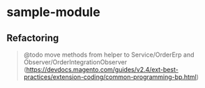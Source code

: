 # sample-module

## Refactoring
> @todo move methods from helper to Service/OrderErp and Observer/OrderIntegrationObserver (https://devdocs.magento.com/guides/v2.4/ext-best-practices/extension-coding/common-programming-bp.html)
